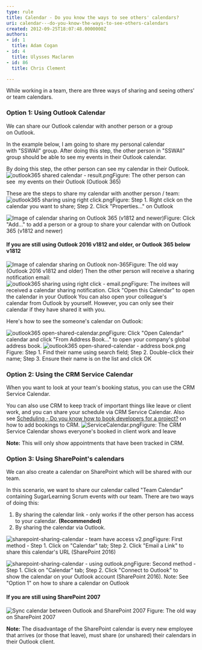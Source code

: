 ```yaml
---
type: rule
title: Calendar - Do you know the ways to see others' calendars?
uri: calendar---do-you-know-the-ways-to-see-others-calendars
created: 2012-09-25T18:07:48.0000000Z
authors:
- id: 1
  title: Adam Cogan
- id: 4
  title: Ulysses Maclaren
- id: 86
  title: Chris Clement

---
```


 
While working in a team, there are three ways of sharing and seeing others' or team calendars.​
 
### Option 1: Using Outlook Calendar


We can share our Outlook calendar with another person or a group on Outlook.

In the example below, I am going to share my personal calendar with "SSWAll" group. After doing this step, the other person in "SSWAll" group should be able to see my events in their Outlook calendar.

By doing this step, the other person can see my calendar in their Outlook.
![outlook365 shared calendar - result.png](/SiteAssets/calendar-do-you-know-the-ways-to-share-and-see-others-calendars/outlook365%20shared%20calendar%20-%20result.png)Figure: The other person can see  my events on their Outlook (Outlook 365)

These are the steps to share my calendar with another person / team:
![outlook365 sharing using right click.png](/SiteAssets/calendar-do-you-know-the-ways-to-share-and-see-others-calendars/outlook365%20sharing%20using%20right%20click.png)Figure: Step 1. Right click on the calendar you want to share;​ Step 2. Click "Properties..." on Outlook


![Image of calendar sharing on Outlook 365 (v1812 and newer)](/SiteAssets/calendar-do-you-know-the-ways-to-share-and-see-others-calendars/outlook365.jpg)Figure: Click "Add..." to add a person or a group to share your calendar with on Outlook 365 (v1812 and newer)





#### If you are still using Outlook 2016 v1812 and older, or Outlook 365 below v1812

![Image of calendar sharing on Outlook non-365](/SiteAssets/calendar-do-you-know-the-ways-to-share-and-see-others-calendars/option1-outlook-calendar.png)Figure: The old way (Outlook 2016 v1812 and older)
 Then the other person will receive a sharing notification email:  
![outlook365 sharing using right click - email.png](/SiteAssets/calendar-do-you-know-the-ways-to-share-and-see-others-calendars/outlook365%20sharing%20using%20right%20click%20-%20email.png)Figure: The invitees will received a calendar sharing notification. Click "Open this Calendar" to open the calendar in your Outlook
You can also open your colleague's calendar from Outlook by yourself. However, you can only see their calendar if they have shared it with you.




Here's how to see the someone's calendar on Outlook:

![outlook365 open-shared-calendar.png](/SiteAssets/calendar-do-you-know-the-ways-to-share-and-see-others-calendars/outlook365%20open-shared-calendar.png)Figure: Click "Open Calendar" calendar and click "From Address Book..." to open your company's global address book.
![outlook365 open-shared-calendar - address book.png](/SiteAssets/calendar-do-you-know-the-ways-to-share-and-see-others-calendars/outlook365%20open-shared-calendar%20-%20address%20book.png)Figure: Step 1. Find their name using search field; Step 2. Double-click their name; Step 3. Ensure their name is on the list and click OK



### Option 2: Using the CRM Service Calendar


When you want to look at your team's booking status, you can use the CRM Service Calendar.

You can also use CRM to keep track of important things like leave or client work, and you can share your schedule via CRM Service Calendar. Also see [Scheduling - Do you know how to book developers for a project?](/_layouts/15/FIXUPREDIRECT.ASPX?WebId=3dfc0e07-e23a-4cbb-aac2-e778b71166a2&amp;TermSetId=07da3ddf-0924-4cd2-a6d4-a4809ae20160&amp;TermId=d51b4fd0-dc73-4e51-a6fd-e2354b6add89) on how to add bookings to CRM.
![ServiceCalendar.png](/PublishingImages/ServiceCalendar.png)Figure: The CRM Service Calendar shows everyone's booked in client work and leave



**Note:** This will only show appointments that have been tracked in CRM.​

### Option 3: Using SharePoint's calendars


We can also create a calendar on SharePoint which will be shared with our team.

In this scenario, we want to share our calendar called "Team Calendar" containing SugarLearning Scrum events with our team. There are two ways of doing this:

1. By sharing the calendar link - only works if the other person has access to your calendar. **(****Recommended****)**
2. By sharing the calendar via Outlook.

![sharepoint-sharing-calendar - team have access v2.png](/SiteAssets/calendar-do-you-know-the-ways-to-share-and-see-others-calendars/sharepoint-sharing-calendar%20-%20team%20have%20access%20v2.png)Figure: First method - Step 1. Click on "Calendar" tab; Step 2. Click "Email a Link" to share this calendar's URL (SharePoint 2016)​​

![sharepoint-sharing-calendar - using outlook.png](/SiteAssets/calendar-do-you-know-the-ways-to-share-and-see-others-calendars/sharepoint-sharing-calendar%20-%20using%20outlook.png)Figure: Second method - Step 1. Click on "Calendar" tab; Step 2. Click "Connect to Outlook" to show the calendar on your Outlook account (SharePoint 2016). Note: See "Option 1" on how to share a calendar on Outlook

#### If you are still using SharePoint 2007
![Sync calendar between Outlook and SharePoint 2007](/PublishingImages/Team_ShareCalendar_SharePoint.GIF)
Figure: The old way on SharePoint 2007

**Note:** The disadvantage of the SharePoint calendar is every new employee that arrives (or those that leave), must share (or unshared) their calendars in their Outlook client.


​



